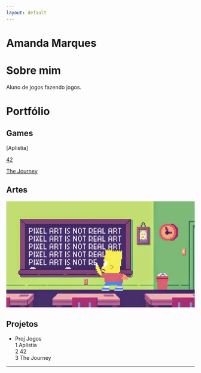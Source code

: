 ```yaml
---
layout: default
---
```

# Amanda Marques


# Sobre mim
  Aluno de jogos fazendo jogos.
# Portfólio

## Games

[Aplistia]

[42](amanda13.github.io/Jogo/)

[The Journey](amanda13.github.io/TheJourney/)


## Artes 
 
 ![](Bart.jpg)

## Projetos
* Proj Jogos  
1 Aplistia  
2 42  
3 The Journey

* * *

[//]: # (Não aparece)

